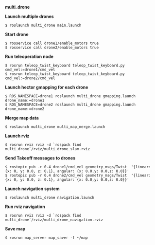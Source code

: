 **multi_drone**

**Launch multiple drones**
```
$ roslaunch multi_drone main.launch
```

**Start drone**
```
$ rosservice call drone1/enable_motors true
$ rosservice call drone2/enable_motors true
```

**Run teleoperation node**
```
$ rosrun teleop_twist_keyboard teleop_twist_keyboard.py cmd_vel:=drone1/cmd_vel
$ rosrun teleop_twist_keyboard teleop_twist_keyboard.py cmd_vel:=drone2/cmd_vel
```

**Launch hector gmapping for each drone**
```
$ ROS_NAMESPACE=drone1 roslaunch multi_drone gmapping.launch drone_name:=drone1
$ ROS_NAMESPACE=drone2 roslaunch multi_drone gmapping.launch drone_name:=drone2
```

**Merge map data**
```
$ roslaunch multi_drone multi_map_merge.launch
```

**Launch rviz**
```
$ rosrun rviz rviz -d `rospack find multi_drone`/rviz/multi_drone_slam.rviz
```

**Send Takeoff messages to drones**
```
$ rostopic pub -r 0.4 drone1/cmd_vel geometry_msgs/Twist  '{linear:  {x: 0, y: 0.0, z: 0.1}, angular: {x: 0.0,y: 0.0,z: 0.0}}'
$ rostopic pub -r 0.4 drone2/cmd_vel geometry_msgs/Twist  '{linear:  {x: 0, y: 0.0, z: 0.1}, angular: {x: 0.0,y: 0.0,z: 0.0}}'
```

**Launch navigation system**
```
$ roslaunch multi_drone navigation.launch
```

**Run rviz navigation**
```
$ rosrun rviz rviz -d `rospack find multi_drone`/rviz/multi_drone_navigation.rviz
```

**Save map**
```
$ rosrun map_server map_saver -f ~/map
```
